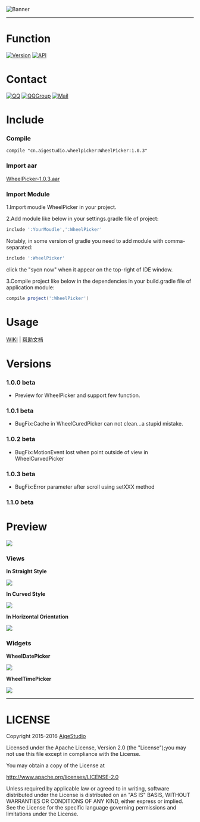 ![Banner](https://github.com/AigeStudio/WheelPicker/blob/1.1.0/Previews/main/Banner.jpg)

***

# Function
[![Version](https://img.shields.io/badge/%20Beta-1.1.0-blue.svg)](https://github.com/AigeStudio/WheelPicker) [![API](https://img.shields.io/badge/API-1%2B-brightgreen.svg)](https://github.com/AigeStudio/WheelPicker)

# Contact
[![QQ](https://img.shields.io/badge/QQ-1994099479-red.svg)](http://sighttp.qq.com/authd?IDKEY=404d62c783d5c76e312f4c9fa65819d75ce648bff94b8cd6) [![QQGroup](https://img.shields.io/badge/QQ%E7%BE%A4-361739851-blue.svg)](http://shang.qq.com/wpa/qunwpa?idkey=a62502df9a8f2f24f20f978070a9c93238c1fe91db8888dda78214cb83dc6002) [![Mail](https://img.shields.io/badge/mail-aigestudio%40qq.com-orange.svg)](http://mail.qq.com/cgi-bin/qm_share?t=qm_mailme&email=i_ri7O74--7v4uTL_vql6OTm)

# Include
### Compile
```Gradle
compile "cn.aigestudio.wheelpicker:WheelPicker:1.0.3"
```

### Import aar
[WheelPicker-1.0.3.aar](https://bintray.com/artifact/download/aigestudio/maven/cn/aigestudio/wheelpicker/WheelPicker/1.0.3/WheelPicker-1.0.3.aar)

### Import Module
1.Import moudle WheelPicker in your project.

2.Add module like below in your settings.gradle file of project:
```gradle
include ':YourMoudle',':WheelPicker'
```

Notably, in some version of gradle you need to add module with comma-separated:
```gradle
include ':WheelPicker'
```

click the "sycn now" when it appear on the top-right of IDE window.

3.Compile project like below in the dependencies in your build.gradle file of application module:
```gradle
compile project(':WheelPicker')
```

# Usage
[WIKI](https://github.com/AigeStudio/WheelPicker/wiki) | [帮助文档](https://github.com/AigeStudio/WheelPicker/wiki)

# Versions
### 1.0.0 beta
* Preview for WheelPicker and support few function.

### 1.0.1 beta
* BugFix:Cache in WheelCuredPicker can not clean...a stupid mistake.

### 1.0.2 beta
* BugFix:MotionEvent lost when point outside of view in WheelCurvedPicker

### 1.0.3 beta
* BugFix:Error parameter after scroll using setXXX method

### 1.1.0 beta

# Preview
![](https://github.com/AigeStudio/WheelPicker/blob/master/Previews/DemoPreview.png)
### Views
**In Straight Style**

![](https://github.com/AigeStudio/WheelPicker/blob/master/Previews/StraightStyle.gif)

**In Curved Style**

![](https://github.com/AigeStudio/WheelPicker/blob/master/Previews/CurvedStyle.gif)

**In Horizontal Orientation** 

![](https://github.com/AigeStudio/WheelPicker/blob/master/Previews/WheelPickerHor.gif)

### Widgets
**WheelDatePicker**

![](https://github.com/AigeStudio/WheelPicker/blob/master/Previews/WheelDatePicker.gif)

**WheelTimePicker**

![](https://github.com/AigeStudio/WheelPicker/blob/master/Previews/WheelTimePicker.gif)

***

# LICENSE
Copyright 2015-2016 [AigeStudio](https://github.com/AigeStudio)

Licensed under the Apache License, Version 2.0 (the "License");you may not use this file except in compliance with the License.

You may obtain a copy of the License at

http://www.apache.org/licenses/LICENSE-2.0

Unless required by applicable law or agreed to in writing, software distributed under the License is distributed on an "AS IS" BASIS, WITHOUT WARRANTIES OR CONDITIONS OF ANY KIND, either express or implied. See the License for the specific language governing permissions and limitations under the License.
